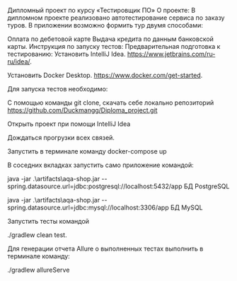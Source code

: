 Дипломный проект по курсу «Тестировщик ПО»
О проекте:
В дипломном проекте реализовано автотестирование сервиса по заказу туров. В приложении возможно формить тур двумя способами:

Оплата по дебетовой карте
Выдача кредита по данным банковской карты.
Инструкция по запуску тестов:
Предварительная подготовка к тестированию:
Установить IntelliJ Idea. https://www.jetbrains.com/ru-ru/idea/.

Установить Docker Desktop. https://www.docker.com/get-started.

Для запуска тестов необходимо:

С помощью команды git clone, скачать себе локально репозиторий https://github.com/Duckmangg/Diploma_project.git

Открыть проект при помощи IntelliJ Idea

Дождаться прогрузки всех связей.

Запустить в терминале команду docker-compose up

В соседних вкладках запустить само приложение командой:

java -jar .\artifacts\aqa-shop.jar --spring.datasource.url=jdbc:postgresql://localhost:5432/app БД PostgreSQL

java -jar .\artifacts\aqa-shop.jar --spring.datasource.url=jdbc:mysql://localhost:3306/app БД MySQL

Запустить тесты командой

./gradlew clean test.

Для генерации отчета Allure о выполненных тестах выполнить в терминале команду:

./gradlew allureServe

